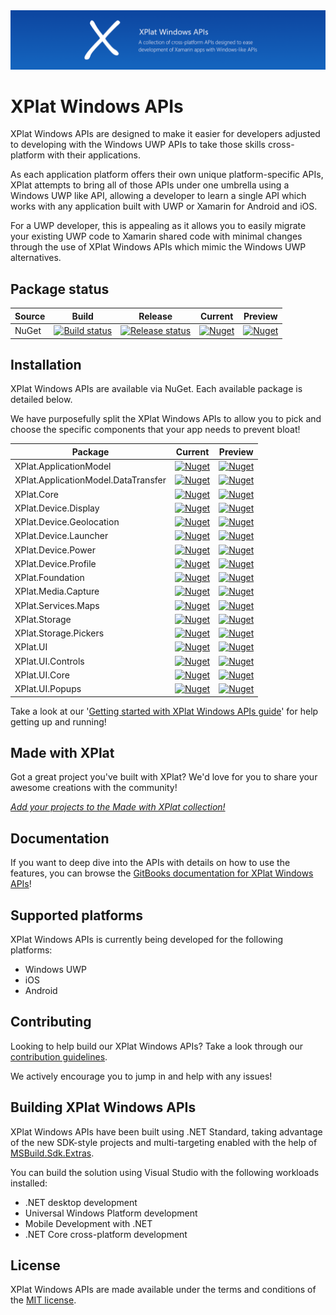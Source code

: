 <img src="Assets/ProjectBanner.png" alt="XPlat Windows APIs" />

# XPlat Windows APIs

XPlat Windows APIs are designed to make it easier for developers adjusted to developing with the Windows UWP APIs to take those skills cross-platform with their  applications.

As each application platform offers their own unique platform-specific APIs, XPlat attempts to bring all of those APIs under one umbrella using a Windows UWP like API, allowing a developer to learn a single API which works with any application built with UWP or Xamarin for Android and iOS. 

For a UWP developer, this is appealing as it allows you to easily migrate your existing UWP code to Xamarin shared code with minimal changes through the use of XPlat Windows APIs which mimic the Windows UWP alternatives.

## Package status

| Source | Build | Release | Current | Preview |
| ------ | ------ | ------ | ------ | ------ |
| NuGet | [![Build status](https://dev.azure.com/jamesmcroft/XPlat%20Windows%20APIs/_apis/build/status/XPlat.CI)](https://dev.azure.com/jamesmcroft/XPlat%20Windows%20APIs/_build/latest?definitionId=24) | [![Release status](https://vsrm.dev.azure.com/jamesmcroft/_apis/public/Release/badge/ec86cd27-ab77-46ad-8b77-66259dd5a477/1/4)](https://dev.azure.com/jamesmcroft/XPlat%20Windows%20APIs/_build/latest?definitionId=24) | [![Nuget](https://img.shields.io/nuget/v/XPlat.Core.svg)](https://www.nuget.org/packages/XPlat.Core/) | [![Nuget](https://img.shields.io/nuget/vpre/XPlat.Core.svg)](https://www.nuget.org/packages/XPlat.Core/) |

## Installation
XPlat Windows APIs are available via NuGet. Each available package is detailed below. 

We have purposefully split the XPlat Windows APIs to allow you to pick and choose the specific components that your app needs to prevent bloat!

| Package | Current | Preview |
| ------ | ------ | ------ |
| XPlat.ApplicationModel | [![Nuget](https://img.shields.io/nuget/v/XPlat.ApplicationModel.svg)](https://www.nuget.org/packages/XPlat.ApplicationModel/) | [![Nuget](https://img.shields.io/nuget/vpre/XPlat.ApplicationModel.svg)](https://www.nuget.org/packages/XPlat.ApplicationModel/) |
| XPlat.ApplicationModel.DataTransfer | [![Nuget](https://img.shields.io/nuget/v/XPlat.ApplicationModel.DataTransfer.svg)](https://www.nuget.org/packages/XPlat.ApplicationModel.DataTransfer/) | [![Nuget](https://img.shields.io/nuget/vpre/XPlat.ApplicationModel.DataTransfer.svg)](https://www.nuget.org/packages/XPlat.ApplicationModel.DataTransfer/) |
| XPlat.Core | [![Nuget](https://img.shields.io/nuget/v/XPlat.Core.svg)](https://www.nuget.org/packages/XPlat.Core/) | [![Nuget](https://img.shields.io/nuget/vpre/XPlat.Core.svg)](https://www.nuget.org/packages/XPlat.Core/) |
| XPlat.Device.Display | [![Nuget](https://img.shields.io/nuget/v/XPlat.Device.Display.svg)](https://www.nuget.org/packages/XPlat.Device.Display/) | [![Nuget](https://img.shields.io/nuget/vpre/XPlat.Device.Display.svg)](https://www.nuget.org/packages/XPlat.Device.Display/) |
| XPlat.Device.Geolocation | [![Nuget](https://img.shields.io/nuget/v/XPlat.Device.Geolocation.svg)](https://www.nuget.org/packages/XPlat.Device.Geolocation/) | [![Nuget](https://img.shields.io/nuget/vpre/XPlat.Device.Geolocation.svg)](https://www.nuget.org/packages/XPlat.Device.Geolocation/) |
| XPlat.Device.Launcher | [![Nuget](https://img.shields.io/nuget/v/XPlat.Device.Launcher.svg)](https://www.nuget.org/packages/XPlat.Device.Launcher/) | [![Nuget](https://img.shields.io/nuget/vpre/XPlat.Device.Launcher.svg)](https://www.nuget.org/packages/XPlat.Device.Launcher/) |
| XPlat.Device.Power | [![Nuget](https://img.shields.io/nuget/v/XPlat.Device.Power.svg)](https://www.nuget.org/packages/XPlat.Device.Power/) | [![Nuget](https://img.shields.io/nuget/vpre/XPlat.Device.Power.svg)](https://www.nuget.org/packages/XPlat.Device.Power/) |
| XPlat.Device.Profile | [![Nuget](https://img.shields.io/nuget/v/XPlat.Device.Profile.svg)](https://www.nuget.org/packages/XPlat.Device.Profile/) | [![Nuget](https://img.shields.io/nuget/vpre/XPlat.Device.Profile.svg)](https://www.nuget.org/packages/XPlat.Device.Profile/) |
| XPlat.Foundation | [![Nuget](https://img.shields.io/nuget/v/XPlat.Foundation.svg)](https://www.nuget.org/packages/XPlat.Foundation/) | [![Nuget](https://img.shields.io/nuget/vpre/XPlat.Foundation.svg)](https://www.nuget.org/packages/XPlat.Foundation/) |
| XPlat.Media.Capture | [![Nuget](https://img.shields.io/nuget/v/XPlat.Media.Capture.svg)](https://www.nuget.org/packages/XPlat.Media.Capture/) | [![Nuget](https://img.shields.io/nuget/vpre/XPlat.Media.Capture.svg)](https://www.nuget.org/packages/XPlat.Media.Capture/) |
| XPlat.Services.Maps | [![Nuget](https://img.shields.io/nuget/v/XPlat.Services.Maps.svg)](https://www.nuget.org/packages/XPlat.Services.Maps/) | [![Nuget](https://img.shields.io/nuget/vpre/XPlat.Services.Maps.svg)](https://www.nuget.org/packages/XPlat.Services.Maps/) |
| XPlat.Storage | [![Nuget](https://img.shields.io/nuget/v/XPlat.Storage.svg)](https://www.nuget.org/packages/XPlat.Storage/) | [![Nuget](https://img.shields.io/nuget/vpre/XPlat.Storage.svg)](https://www.nuget.org/packages/XPlat.Storage/) |
| XPlat.Storage.Pickers | [![Nuget](https://img.shields.io/nuget/v/XPlat.Storage.Pickers.svg)](https://www.nuget.org/packages/XPlat.Storage.Pickers/) | [![Nuget](https://img.shields.io/nuget/vpre/XPlat.Storage.Pickers.svg)](https://www.nuget.org/packages/XPlat.Storage.Pickers/) |
| XPlat.UI | [![Nuget](https://img.shields.io/nuget/v/XPlat.UI.svg)](https://www.nuget.org/packages/XPlat.UI/) | [![Nuget](https://img.shields.io/nuget/vpre/XPlat.UI.svg)](https://www.nuget.org/packages/XPlat.UI/) |
| XPlat.UI.Controls | [![Nuget](https://img.shields.io/nuget/v/XPlat.UI.Controls.svg)](https://www.nuget.org/packages/XPlat.UI.Controls/) | [![Nuget](https://img.shields.io/nuget/vpre/XPlat.UI.Controls.svg)](https://www.nuget.org/packages/XPlat.UI.Controls/) |
| XPlat.UI.Core | [![Nuget](https://img.shields.io/nuget/v/XPlat.UI.Core.svg)](https://www.nuget.org/packages/XPlat.UI.Core/) | [![Nuget](https://img.shields.io/nuget/vpre/XPlat.UI.Core.svg)](https://www.nuget.org/packages/XPlat.UI.Core/) |
| XPlat.UI.Popups | [![Nuget](https://img.shields.io/nuget/v/XPlat.UI.Popups.svg)](https://www.nuget.org/packages/XPlat.UI.Popups/) | [![Nuget](https://img.shields.io/nuget/vpre/XPlat.UI.Popups.svg)](https://www.nuget.org/packages/XPlat.UI.Popups/) |

Take a look at our '[Getting started with XPlat Windows APIs guide](https://xplat.gitbook.io/docs/)' for help getting up and running!

## Made with XPlat

Got a great project you've built with XPlat? We'd love for you to share your awesome creations with the community!

[*Add your projects to the Made with XPlat collection!*](YOUR-PROJECTS.md)

## Documentation

If you want to deep dive into the APIs with details on how to use the features, you can browse the [GitBooks documentation for XPlat Windows APIs](https://xplat.gitbook.io/docs/)!

## Supported platforms

XPlat Windows APIs is currently being developed for the following platforms:

- Windows UWP
- iOS
- Android

## Contributing 

Looking to help build our XPlat Windows APIs? Take a look through our [contribution guidelines](CONTRIBUTING.md).

We actively encourage you to jump in and help with any issues!

## Building XPlat Windows APIs

XPlat Windows APIs have been built using .NET Standard, taking advantage of the new SDK-style projects and multi-targeting enabled with the help of [MSBuild.Sdk.Extras](https://github.com/onovotny/MSBuildSdkExtras).

You can build the solution using Visual Studio with the following workloads installed:
- .NET desktop development
- Universal Windows Platform development
- Mobile Development with .NET
- .NET Core cross-platform development

## License

XPlat Windows APIs are made available under the terms and conditions of the [MIT license](LICENSE).
